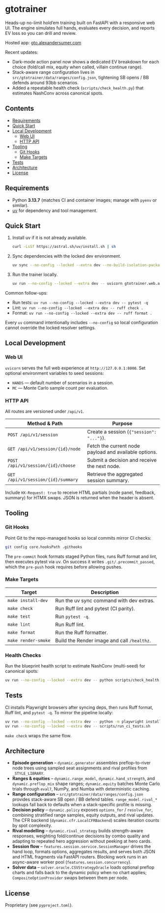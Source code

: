 # gtotrainer

Heads-up no-limit hold’em training built on FastAPI with a responsive web UI. The engine simulates full hands, evaluates every decision, and reports EV loss so you can drill and review.

Hosted app: [gto.alexandersumer.com](https://gto.alexandersumer.com/)

Recent updates:

- Dark-mode action panel now shows a dedicated EV breakdown for each choice (fold/call mix, equity when called, villain continue range).
- Stack-aware range configuration lives in `src/gtotrainer/data/ranges/config.json`, tightening SB opens / BB defends around 93bb scenarios.
- Added a repeatable health check (`scripts/check_health.py`) that estimates NashConv across canonical spots.

## Contents

- [Requirements](#requirements)
- [Quick Start](#quick-start)
- [Local Development](#local-development)
  - [Web UI](#web-ui)
  - [HTTP API](#http-api)
- [Tooling](#tooling)
  - [Git Hooks](#git-hooks)
  - [Make Targets](#make-targets)
- [Tests](#tests)
- [Architecture](#architecture)
- [License](#license)

## Requirements

- Python **3.13.7** (matches CI and container images; manage with `pyenv` or similar).
- [uv](https://docs.astral.sh/uv/) for dependency and tool management.

## Quick Start

1. Install uv if it is not already available.
   ```bash
   curl -LsSf https://astral.sh/uv/install.sh | sh
   ```
2. Sync dependencies with the locked dev environment.
   ```bash
   uv sync --no-config --locked --extra dev --no-build-isolation-package eval7
   ```
3. Run the trainer locally.
   ```bash
   uv run --no-config --locked --extra dev -- uvicorn gtotrainer.web.app:app --reload
   ```

Common follow-ups:

- Run tests: `uv run --no-config --locked --extra dev -- pytest -q`
- Lint: `uv run --no-config --locked --extra dev -- ruff check .`
- Format: `uv run --no-config --locked --extra dev -- ruff format .`

Every `uv` command intentionally includes `--no-config` so local configuration cannot override the locked resolver settings.

## Local Development

### Web UI

`uvicorn` serves the full web experience at `http://127.0.0.1:8000`. Set optional environment variables to seed sessions:

- `HANDS` — default number of scenarios in a session.
- `MC` — Monte Carlo sample count per evaluation.

### HTTP API

All routes are versioned under `/api/v1`.

| Method & Path | Purpose |
| --- | --- |
| `POST /api/v1/session` | Create a session (`{"session": "..."}`). |
| `GET /api/v1/session/{id}/node` | Fetch the current node payload and available options. |
| `POST /api/v1/session/{id}/choose` | Submit a decision and receive the next node. |
| `GET /api/v1/session/{id}/summary` | Retrieve the aggregated session summary. |

Include `HX-Request: true` to receive HTML partials (node panel, feedback, summary) for HTMX swaps. JSON is returned when the header is absent.

## Tooling

### Git Hooks

Point Git to the repo-managed hooks so local commits mirror CI checks:

```bash
git config core.hooksPath .githooks
```

The `pre-commit` hook formats staged Python files, runs Ruff format and lint, then executes pytest via uv. On success it writes `.git/.precommit_passed`, which the `pre-push` hook requires before allowing pushes.

### Make Targets

| Target | Description |
| --- | --- |
| `make install-dev` | Run the uv sync command with dev extras. |
| `make check` | Run Ruff lint and pytest (CI parity). |
| `make test` | Run `pytest -q`. |
| `make lint` | Run Ruff lint. |
| `make format` | Run the Ruff formatter. |
| `make render-smoke` | Build the Render image and call `/healthz`. |

### Health Checks

Run the blueprint health script to estimate NashConv (multi-seed) for canonical spots:

```bash
uv run --no-config --locked --extra dev -- python scripts/check_health.py --verbose
```

## Tests

CI installs Playwright browsers after syncing deps, then runs Ruff format, Ruff lint, and `pytest -q`. To mirror the pipeline locally:

```bash
uv run --no-config --locked --extra dev -- python -m playwright install --with-deps chromium
uv run --no-config --locked --extra dev -- scripts/run_ci_tests.sh
```

`make check` wraps the same flow.

## Architecture

- **Episode generation** – `dynamic.generator` assembles preflop-to-river node trees using sampled seat assignments and rival profiles from `_STYLE_LIBRARY`.
- **Ranges & equities** – `dynamic.range_model`, `dynamic.hand_strength`, and `dynamic.preflop_mix` shape ranges; `dynamic.equity` batches Monte Carlo trials through `eval7`, NumPy, and Numba with deterministic caching.
- **Range configuration** – `src/gtotrainer/data/ranges/config.json` provides stack-aware SB open / BB defend tables. `range_model.rival_*` lookups fall back to defaults when a stack-specific profile is missing.
- **Decision policy** – `dynamic.policy` exposes `options_for` / `resolve_for`, combining stratified range samples, equity outputs, and rival updates. The CFR backend (`dynamic.cfr.LocalCFRBackend`) scales iteration counts by spot complexity.
- **Rival modelling** – `dynamic.rival_strategy` builds strength-aware responses, weighting fold/continue decisions by combo quality and adapting to repeated hero aggression without peeking at hero cards.
- **Session flow** – `features.session.service.SessionManager` drives the hand loop, formats options, aggregates results, and serves both JSON and HTML fragments via FastAPI routers. Blocking work runs in an async-aware worker pool (`features.session.concurrency`).
- **Solver data** – `solver.oracle.CSVStrategyOracle` loads optional preflop charts and falls back to the dynamic policy when no chart applies; `CompositeOptionProvider` swaps between them per node.

## License

Proprietary (see `pyproject.toml`).
